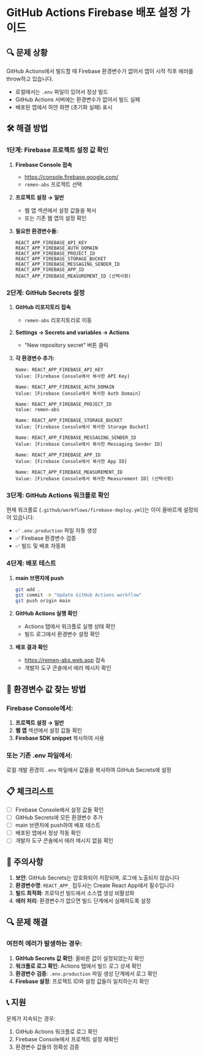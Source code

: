 # GitHub Actions Firebase 배포 설정 가이드

## 🔍 문제 상황
GitHub Actions에서 빌드할 때 Firebase 환경변수가 없어서 앱이 시작 직후 에러를 throw하고 있습니다.
- 로컬에서는 `.env` 파일이 있어서 정상 빌드
- GitHub Actions 서버에는 환경변수가 없어서 빌드 실패
- 배포된 앱에서 하얀 화면 (초기화 실패) 표시

## 🛠️ 해결 방법

### 1단계: Firebase 프로젝트 설정 값 확인

1. **Firebase Console 접속**
   - https://console.firebase.google.com/
   - `remen-abs` 프로젝트 선택

2. **프로젝트 설정 → 일반**
   - 웹 앱 섹션에서 설정 값들을 복사
   - 또는 기존 웹 앱의 설정 확인

3. **필요한 환경변수들:**
   ```
   REACT_APP_FIREBASE_API_KEY
   REACT_APP_FIREBASE_AUTH_DOMAIN
   REACT_APP_FIREBASE_PROJECT_ID
   REACT_APP_FIREBASE_STORAGE_BUCKET
   REACT_APP_FIREBASE_MESSAGING_SENDER_ID
   REACT_APP_FIREBASE_APP_ID
   REACT_APP_FIREBASE_MEASUREMENT_ID (선택사항)
   ```

### 2단계: GitHub Secrets 설정

1. **GitHub 리포지토리 접속**
   - `remen-abs` 리포지토리로 이동

2. **Settings → Secrets and variables → Actions**
   - "New repository secret" 버튼 클릭

3. **각 환경변수 추가:**
   ```
   Name: REACT_APP_FIREBASE_API_KEY
   Value: [Firebase Console에서 복사한 API Key]
   
   Name: REACT_APP_FIREBASE_AUTH_DOMAIN
   Value: [Firebase Console에서 복사한 Auth Domain]
   
   Name: REACT_APP_FIREBASE_PROJECT_ID
   Value: remen-abs
   
   Name: REACT_APP_FIREBASE_STORAGE_BUCKET
   Value: [Firebase Console에서 복사한 Storage Bucket]
   
   Name: REACT_APP_FIREBASE_MESSAGING_SENDER_ID
   Value: [Firebase Console에서 복사한 Messaging Sender ID]
   
   Name: REACT_APP_FIREBASE_APP_ID
   Value: [Firebase Console에서 복사한 App ID]
   
   Name: REACT_APP_FIREBASE_MEASUREMENT_ID
   Value: [Firebase Console에서 복사한 Measurement ID] (선택사항)
   ```

### 3단계: GitHub Actions 워크플로 확인

현재 워크플로 (`.github/workflows/firebase-deploy.yml`)는 이미 올바르게 설정되어 있습니다:

- ✅ `.env.production` 파일 자동 생성
- ✅ Firebase 환경변수 검증
- ✅ 빌드 및 배포 자동화

### 4단계: 배포 테스트

1. **main 브랜치에 push**
   ```bash
   git add .
   git commit -m "Update GitHub Actions workflow"
   git push origin main
   ```

2. **GitHub Actions 실행 확인**
   - Actions 탭에서 워크플로 실행 상태 확인
   - 빌드 로그에서 환경변수 설정 확인

3. **배포 결과 확인**
   - https://remen-abs.web.app 접속
   - 개발자 도구 콘솔에서 에러 메시지 확인

## 🔧 환경변수 값 찾는 방법

### Firebase Console에서:
1. **프로젝트 설정 → 일반**
2. **웹 앱** 섹션에서 설정 값들 확인
3. **Firebase SDK snippet** 복사하여 사용

### 또는 기존 .env 파일에서:
로컬 개발 환경의 `.env` 파일에서 값들을 복사하여 GitHub Secrets에 설정

## 📋 체크리스트

- [ ] Firebase Console에서 설정 값들 확인
- [ ] GitHub Secrets에 모든 환경변수 추가
- [ ] main 브랜치에 push하여 배포 테스트
- [ ] 배포된 앱에서 정상 작동 확인
- [ ] 개발자 도구 콘솔에서 에러 메시지 없음 확인

## 🚨 주의사항

1. **보안**: GitHub Secrets는 암호화되어 저장되며, 로그에 노출되지 않습니다
2. **환경변수명**: `REACT_APP_` 접두사는 Create React App에서 필수입니다
3. **빌드 최적화**: 프로덕션 빌드에서 소스맵 생성 비활성화
4. **에러 처리**: 환경변수가 없으면 빌드 단계에서 실패하도록 설정

## 🔍 문제 해결

### 여전히 에러가 발생하는 경우:
1. **GitHub Secrets 값 확인**: 올바른 값이 설정되었는지 확인
2. **워크플로 로그 확인**: Actions 탭에서 빌드 로그 상세 확인
3. **환경변수 검증**: `.env.production` 파일 생성 단계에서 로그 확인
4. **Firebase 설정**: 프로젝트 ID와 설정 값들이 일치하는지 확인

## 📞 지원

문제가 지속되는 경우:
1. GitHub Actions 워크플로 로그 확인
2. Firebase Console에서 프로젝트 설정 재확인
3. 환경변수 값들의 정확성 검증
